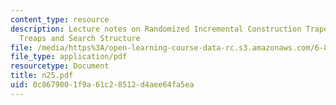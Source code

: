 ```yaml
---
content_type: resource
description: Lecture notes on Randomized Incremental Construction Trapezoidal Decomposition,
  Treaps and Search Structure
file: /media/https%3A/open-learning-course-data-rc.s3.amazonaws.com/6-856j-randomized-algorithms-fall-2002/0c8679001f9a61c28512d4aee64fa5ea_n25.pdf
file_type: application/pdf
resourcetype: Document
title: n25.pdf
uid: 0c867900-1f9a-61c2-8512-d4aee64fa5ea
---
```

